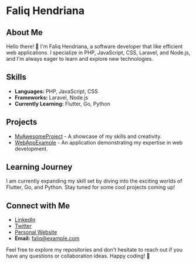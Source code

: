 # Faliq Hendriana

## About Me
Hello there! 👋 I'm Faliq Hendriana, a software developer that like efficient web applications. I specialize in PHP, JavaScript, CSS, Laravel, and Node.js, and I'm always eager to learn and explore new technologies.

## Skills
- **Languages:** PHP, JavaScript, CSS
- **Frameworks:** Laravel, Node.js
- **Currently Learning:** Flutter, Go, Python

## Projects
- [MyAwesomeProject](https://github.com/FaliqHendriana/MyAwesomeProject) - A showcase of my skills and creativity.
- [WebAppExample](https://github.com/FaliqHendriana/WebAppExample) - An application demonstrating my expertise in web development.

## Learning Journey
I am currently expanding my skill set by diving into the exciting worlds of Flutter, Go, and Python. Stay tuned for some cool projects coming up!

## Connect with Me
- [LinkedIn](https://www.linkedin.com/in/faliqhendriana/)
- [Twitter](https://twitter.com/FaliqDev)
- [Personal Website](https://www.faliqhendriana.com)
- **Email:** [faliq@example.com](mailto:faliq@example.com)

Feel free to explore my repositories and don't hesitate to reach out if you have any questions or collaboration ideas. Happy coding! 🚀
